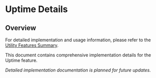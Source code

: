 # Uptime Details

## Overview

For detailed implementation and usage information, please refer to the [Utility Features Summary](README.md).

This document contains comprehensive implementation details for the Uptime feature.

*Detailed implementation documentation is planned for future updates.*
